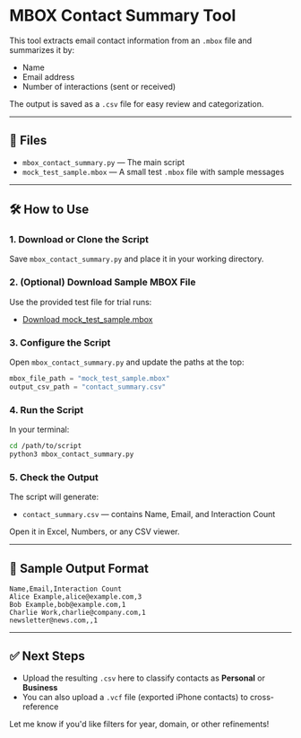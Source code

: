 # MBOX Contact Summary Tool

This tool extracts email contact information from an `.mbox` file and summarizes it by:
- Name
- Email address
- Number of interactions (sent or received)

The output is saved as a `.csv` file for easy review and categorization.

---

## 📁 Files
- `mbox_contact_summary.py` — The main script
- `mock_test_sample.mbox` — A small test `.mbox` file with sample messages

---

## 🛠 How to Use

### 1. Download or Clone the Script
Save `mbox_contact_summary.py` and place it in your working directory.

### 2. (Optional) Download Sample MBOX File
Use the provided test file for trial runs:
- [Download mock_test_sample.mbox](sandbox:/mnt/data/mock_test_sample.mbox)

### 3. Configure the Script
Open `mbox_contact_summary.py` and update the paths at the top:
```python
mbox_file_path = "mock_test_sample.mbox"
output_csv_path = "contact_summary.csv"
```

### 4. Run the Script
In your terminal:
```bash
cd /path/to/script
python3 mbox_contact_summary.py
```

### 5. Check the Output
The script will generate:
- `contact_summary.csv` — contains Name, Email, and Interaction Count

Open it in Excel, Numbers, or any CSV viewer.

---

## 🧪 Sample Output Format
```
Name,Email,Interaction Count
Alice Example,alice@example.com,3
Bob Example,bob@example.com,1
Charlie Work,charlie@company.com,1
newsletter@news.com,,1
```

---

## ✅ Next Steps
- Upload the resulting `.csv` here to classify contacts as **Personal** or **Business**
- You can also upload a `.vcf` file (exported iPhone contacts) to cross-reference

Let me know if you'd like filters for year, domain, or other refinements!

